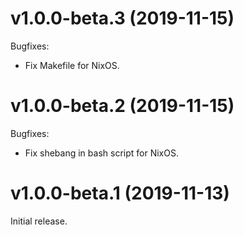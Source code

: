 # v1.0.0-beta.3 (2019-11-15)

Bugfixes:

- Fix Makefile for NixOS.

# v1.0.0-beta.2 (2019-11-15)

Bugfixes:

- Fix shebang in bash script for NixOS.

# v1.0.0-beta.1 (2019-11-13)

Initial release.
